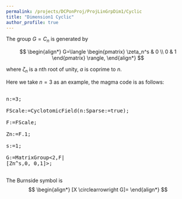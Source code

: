 ```yaml
---
permalink: /projects/DCPonProj/ProjLinGrpDim1/Cyclic
title: "Dimension1 Cyclic"
author_profile: true
---
```


The group $G=C_n$ is generated by

$$
\begin{align*}
G=\langle
\begin{pmatrix}
\zeta_n^s & 0 \\
0 & 1
\end{pmatrix}
\rangle,
\end{align*}
$$

where $\zeta_n$ is a nth root of unity, $a$ is coprime to $n$.

Here we take $n=3$ as an example, the magma code is as follows:
<pre>

n:=3;

FScale:=CyclotomicField(n:Sparse:=true);

F:=FScale;

Zn:=F.1;

s:=1;

G:=MatrixGroup<2,F|
[Zn^s,0, 0,1]>;

</pre>

The Burnside symbol is
$$
\begin{align*}
[X \circlearrowright G]=
\end{align*}
$$